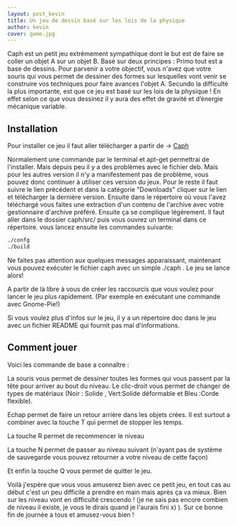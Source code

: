 ```yaml
---
layout: post_kevin
title: Un jeu de dessin basé sur les lois de la physique
author: kevin
cover: game.jpg
---
```


Caph est un petit jeu extrêmement sympathique dont le but est de faire se coller un objet A sur un objet B. Basé sur deux principes : Primo tout est a base de dessins. Pour parvenir a votre objectif, vous n'avez que votre souris qui vous permet de dessiner des formes sur lesquelles vont venir se construire vos techniques pour faire avances l'objet A. Secundo la difficulté la plus importante, est que ce jeu est basé sur les lois de la physique ! En effet selon ce que vous dessinez il y aura des effet de gravité et d’énergie mécanique variable.
<!--break-->

## Installation

Pour installer ce jeu il faut aller télécharger a partir de → [Caph](http://caphgame.sourceforge.net/)

Normalement une commande par le terminal et apt-get permettrai de l'installer. Mais depuis peu il y a des problèmes avec le fichier deb. Mais pour les autres version il n'y a manifestement pas de problème, vous pouvez donc continuer à utiliser ces version du jeux. Pour le reste il faut suivre le lien précédent et dans la catégorie "Downloads" cliquer sur le lien et télécharger la dernière version. Ensuite dans le répertoire où vous l'avez téléchargé vous faites une extraction d'un contenu de l'archive avec votre gestionnaire d'archive préféré. Ensuite ça se complique légèrement. Il faut aller dans le dossier caph/src/ puis vous ouvrez un terminal dans ce répertoire. vous lancez ensuite les commandes suivante:

```sh
./confg                           
./build                            
```

Ne faites pas attention aux quelques messages apparaissant, maintenant vous pouvez exécuter le fichier caph avec un simple ./caph . Le jeu se lance alors!

A partir de là libre à vous de créer les raccourcis que vous voulez pour lancer le jeu plus rapidement. (Par exemple en exécutant une commande avec Gnome-Pie!)

Si vous voulez plus d'infos sur le jeu, il y a un répertoire doc dans le jeu avec un fichier README qui fournit pas mal d'informations.

## Comment jouer

Voici les commande de base a connaître :

La souris vous permet de dessiner toutes les formes qui vous passent par la tête pour arriver au bout du niveau. Le clic-droit vous permet de changer de types de matériaux (Noir : Solide , Vert:Solide déformable et Bleu :Corde flexible).

Echap permet de faire un retour arrière dans les objets crées. Il est surtout a combiner avec la touche T qui permet de stopper les temps.

La touche R permet de recommencer le niveau

La touche N permet de passer au niveau suivant (n'ayant pas de système de sauvegarde vous pouvez retourner a votre niveau de cette façon)

Et enfin la touche Q vous permet de quitter le jeu.

Voilà j'espère que vous vous amuserez bien avec ce petit jeu, en tout cas au début c'est un peu difficile a prendre en main mais après ça va mieux. Bien sur les niveau vont en difficulté crescendo ! (je ne sais pas encore combien de niveau il existe, je vous le dirais quand je l'aurais fini x) ). Sur ce bonne fin de journée a tous et amusez-vous bien !
